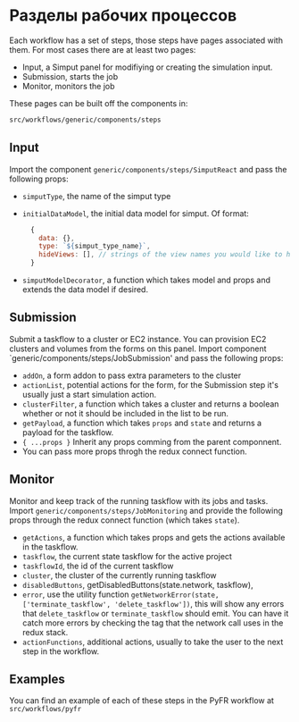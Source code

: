 # Разделы рабочих процессов

Each workflow has a set of steps, those steps have pages associated with them. For most cases there are at least two pages:

- Input, a Simput panel for modifiying or creating the simulation input.
- Submission, starts the job
- Monitor, monitors the job

These pages can be built off the components in:

```sh
src/workflows/generic/components/steps
```

## Input

Import the component `generic/components/steps/SimputReact` and pass the following props:

- `simputType`, the name of the simput type
- `initialDataModel`, the initial data model for simput. Of format:

  ```js
    {
      data: {},
      type: `${simput_type_name}`,
      hideViews: [], // strings of the view names you would like to hide
    }
  ```

- `simputModelDecorator`, a function which takes model and props and extends the data model if desired.

## Submission

Submit a taskflow to a cluster or EC2 instance. You can provision EC2 clusters and volumes from the forms on this panel. Import component `generic/components/steps/JobSubmission' and pass the following props:

- `addOn`, a form addon to pass extra parameters to the cluster
- `actionList`, potential actions for the form, for the Submission step it's usually just a start simulation action.
- `clusterFilter`, a function which takes a cluster and returns a boolean whether or not it should be included in the list to be run.
- `getPayload`, a function which takes `props` and `state` and returns a payload for the taskflow.
- `{ ...props }` Inherit any props comming from the parent componnent.
- You can pass more props throgh the redux connect function.

## Monitor

Monitor and keep track of the running taskflow with its jobs and tasks. Import `generic/components/steps/JobMonitoring` and provide the following props through the redux connect function (which takes `state`).

- `getActions`, a function which takes props and gets the actions available in the taskflow.
- `taskflow`, the current state taskflow for the active project
- `taskflowId`, the id of the current taskflow
- `cluster`, the cluster of the currently running taskflow
- `disabledButtons`, getDisabledButtons(state.network, taskflow),
- `error`, use the utility function `getNetworkError(state, ['terminate_taskflow', 'delete_taskflow'])`, this will show any errors that `delete_taskflow` or `terminate_taskflow` should emit. You can have it catch more errors by checking the tag that the network call uses in the redux stack.
- `actionFunctions`, additional actions, usually to take the user to the next step in the workflow.

## Examples

You can find an example of each of these steps in the PyFR workflow at `src/workflows/pyfr`
